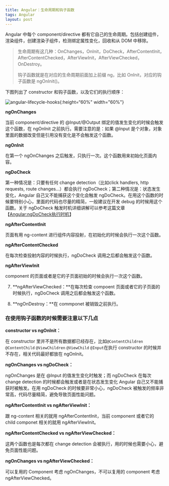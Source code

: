 ```yaml
---
title: Angular：生命周期和钩子函数
tags: Angular
layout: post
---
```



Angular 中每个 component/directive 都有它自己的生命周期。包括创建组件，渲染组件，创建渲染子组件，检测绑定属性变化，回收和从 DOM 中移除。
<blockquote>
<p>
生命周期有这几种：OnChanges，OnInit，DoCheck，AfterContentInit，AfterContentChecked，AfterViewInit，AfterViewChecked，OnDestroy。
</p>
<p>钩子函数就是在对应的生命周期前面加上前缀 ng，比如 OnInit，对应的钩子函数是 ngOnInit()。</p>
</blockquote>

下图列出了 constructor 和钩子函数，以及它们的执行顺序：

![angular-lifecycle-hooks](https://limeii.github.io/assets/images/posts/angular/angular-lifecycle-hooks.png){:height=“60%" width="60%"}

**ngOnChanges**

当前 component/directive 的 @Input/@Output 绑定的值发生变化的时候会触发这个函数，在 ngOnInit 之前执行。需要注意的是：如果 @Input 是个对象，对象里面的数据改变但是引用没有变化是不会触发这个函数。

**ngOnInit**

在第一个 ngOnChanges 之后触发，只执行一次。这个函数用来初始化页面内容。

**ngDoCheck**

第一种情况是：只要有任何 change detection（比如click handlers, http requests, route changes...）都会执行 ngDoCheck；第二种情况是：状态发生变化，Angular 自己又不能捕获这个变化会触发 ngDoCheck。在用这个函数的时候要特别小心，里面的代码也尽量的精简，一般建议在开发 debug 的时候用这个函数。关于 ngDoCheck 触发时机详细讲解可以参考这篇文章【[Angular:ngDoCheck执行时机](https://limeii.github.io/2019/06/angular-ngdocheck-onpush-strategy/)】

**ngAfterContentInit**

页面有用 ng-content 进行组件内容投射，在初始化的时候会执行一次这个函数。

**ngAfterContentChecked**

在每次检查投射内容的时候执行，ngDoCheck 调用之后都会触发这个函数。

**ngAfterViewInit**

component 的页面或者是它的子页面初始的时候会执行一次这个函数。

7. **ngAfterViewChecked：**在每次检查 compoent 页面或者它的子页面的时候执行，ngDoCheck 调用之后都会触发这个函数。

8. **ngOnDestroy：**在 commponet 被销毁之前执行。

### 在使用钩子函数的时候需要注意以下几点

**constructor vs ngOnInit：**

在 constructor 里并不是所有数据都已经存在，比如```@ContentChildren``` ```@ContentChild``` ```@ViewChildren``` ```@ViewChild``` ```@Input```在执行 constructor 的时候并不存在，相关代码最好都放在 ngOnInit。

**ngOnChanges vs ngDoCheck：**

ngOnChanges 是在 @Input 的值发生变化时触发；而 ngDoCheck 在每次 change detection 的时候都会触发或者是在状态发生变化 Angular 自己又不能捕获时被触发。在用 ngDoCheck 的时候要非常小心，ngDoCheck 被触发的频率非常高，代码尽量精简，避免导致页面性能问题。

**ngAfterContentInit vs ngAfterViewInit：**

跟 ng-content 相关的就用 ngAfterContentInit，当前 component 或者它的 child componet 相关的就用 ngAfterViewInit。

**ngAfterContentChecked vs ngAfterViewChecked：**

这两个函数也是每次都在 change detection 会被执行，用的时候也需要小心，避免页面性能问题。

**ngOnChanges vs ngAfterViewChecked：**

可以复用的 Component 考虑 ngOnChanges，不可以复用的 component 考虑 ngAfterViewChecked。

